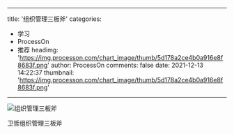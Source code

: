 
---
title: '组织管理三板斧'
categories: 
 - 学习
 - ProcessOn
 - 推荐
headimg: 'https://img.processon.com/chart_image/thumb/5d178a2ce4b0a916e8f8683f.png'
author: ProcessOn
comments: false
date: 2021-12-13 14:22:37
thumbnail: 'https://img.processon.com/chart_image/thumb/5d178a2ce4b0a916e8f8683f.png'
---

<div>   
<img class="thumb" alt="组织管理三板斧" src="https://img.processon.com/chart_image/thumb/5d178a2ce4b0a916e8f8683f.png" referrerpolicy="no-referrer">
<p>卫哲组织管理三板斧</p>  
</div>
            